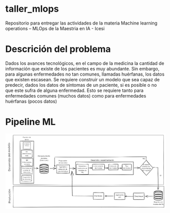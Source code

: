 # taller_mlops
Repositorio para entregar las actividades de la materia Machine learning operations – MLOps de la Maestria en IA - Icesi

# Descrición del problema
Dados los avances tecnológicos, en el campo de la medicina la cantidad de información que existe de los pacientes es muy abundante. Sin embargo, para algunas enfermedades no tan comunes, llamadas huérfanas, los datos que existen escasean. Se requiere construir un modelo que sea capaz de predecir, dados los datos de síntomas de un paciente, si es posible o no que este sufra de alguna enfermedad. Esto se requiere tanto para enfermedades comunes (muchos datos) como para enfermedades huérfanas (pocos datos)

# Pipeline ML

![Pipeline Prpuesto](./images/pipeline_ML-2025-04-23-2130.png)
